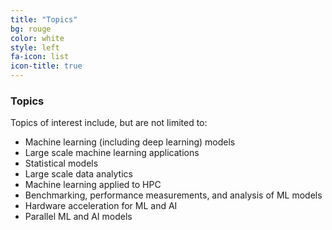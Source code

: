 ```yaml
---
title: "Topics"
bg: rouge
color: white
style: left
fa-icon: list
icon-title: true
---
```


### Topics

Topics of interest include, but are not limited to:

* Machine learning (including deep learning) models
* Large scale machine learning applications
* Statistical models
* Large scale data analytics
* Machine learning applied to HPC
* Benchmarking, performance measurements, and analysis of ML models
* Hardware acceleration for ML and AI
* Parallel ML and AI models
